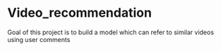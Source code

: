 # Video_recommendation
Goal of this project is to build a model which can refer to similar videos using user comments
